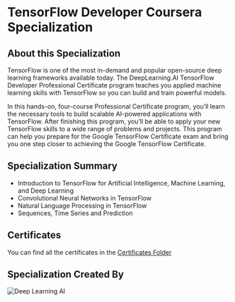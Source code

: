 # TensorFlow Developer Coursera Specialization


## About this Specialization

TensorFlow is one of the most in-demand and popular open-source deep learning frameworks available today. The DeepLearning.AI TensorFlow Developer Professional Certificate program teaches you applied machine learning skills with TensorFlow so you can build and train powerful models.

In this hands-on, four-course Professional Certificate program, you’ll learn the necessary tools to build scalable AI-powered applications with TensorFlow. After finishing this program, you’ll be able to apply your new TensorFlow skills to a wide range of problems and projects. This program can help you prepare for the Google TensorFlow Certificate exam and bring you one step closer to achieving the Google TensorFlow Certificate.

## Specialization Summary

* Introduction to TensorFlow for Artificial Intelligence, Machine Learning, and Deep Learning
* Convolutional Neural Networks in TensorFlow
* Natural Language Processing in TensorFlow
* Sequences, Time Series and Prediction

## Certificates

You can find all the certificates in the [Certificates Folder](https://github.com/DavidMartinez16/TensorFlow-Developer-Coursera-Specialization/tree/main/Certificates)

## Specialization Created By

 ![Deep Learning AI](https://user-images.githubusercontent.com/63115543/95002479-2e034200-059a-11eb-9f75-24238e668228.png)
